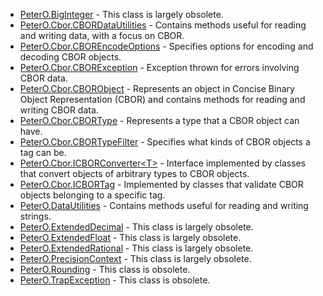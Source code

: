 * [PeterO.BigInteger](PeterO.BigInteger.md) -
This class is largely obsolete.
 * [PeterO.Cbor.CBORDataUtilities](PeterO.Cbor.CBORDataUtilities.md) - Contains methods useful for reading and writing data, with             a focus on CBOR.
 * [PeterO.Cbor.CBOREncodeOptions](PeterO.Cbor.CBOREncodeOptions.md) - Specifies options for encoding and decoding CBOR             objects.
 * [PeterO.Cbor.CBORException](PeterO.Cbor.CBORException.md) - Exception thrown for errors involving CBOR data.
 * [PeterO.Cbor.CBORObject](PeterO.Cbor.CBORObject.md) - Represents an object in Concise Binary Object             Representation (CBOR) and contains methods for reading and writing             CBOR data.
 * [PeterO.Cbor.CBORType](PeterO.Cbor.CBORType.md) - Represents a type that a CBOR object can have.
 * [PeterO.Cbor.CBORTypeFilter](PeterO.Cbor.CBORTypeFilter.md) - Specifies what kinds of CBOR objects a tag can be.
 * [PeterO.Cbor.ICBORConverter&lt;T&gt;](PeterO.Cbor.ICBORConverter-T.md) - Interface implemented by classes that convert objects of             arbitrary types to CBOR objects.
 * [PeterO.Cbor.ICBORTag](PeterO.Cbor.ICBORTag.md) - Implemented by classes that validate CBOR objects             belonging to a specific tag.
 * [PeterO.DataUtilities](PeterO.DataUtilities.md) - Contains methods useful for reading and writing strings.
 * [PeterO.ExtendedDecimal](PeterO.ExtendedDecimal.md) -
This class is largely obsolete.
 * [PeterO.ExtendedFloat](PeterO.ExtendedFloat.md) -
This class is largely obsolete.
 * [PeterO.ExtendedRational](PeterO.ExtendedRational.md) -
This class is largely obsolete.
 * [PeterO.PrecisionContext](PeterO.PrecisionContext.md) -
This class is largely obsolete.
 * [PeterO.Rounding](PeterO.Rounding.md) -
This class is obsolete.
 * [PeterO.TrapException](PeterO.TrapException.md) -
This class is obsolete.
